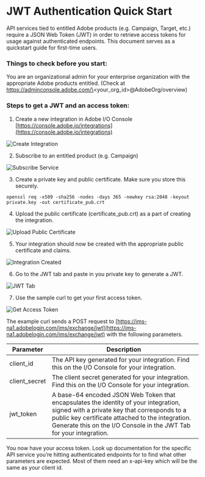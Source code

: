# JWT Authentication Quick Start


API services tied to entitled Adobe products (e.g. Campaign, Target, etc.) require a JSON Web Token (JWT) in order to retrieve access tokens for usage against authenticated endpoints. This document serves as a quickstart guide for first-time users.

### Things to check before you start:

You are an organizational admin for your enterprise organization with the appropriate Adobe products entitled. (Check at https://adminconsole.adobe.com/\<your_org_id\>@AdobeOrg/overview)

### Steps to get a JWT and an access token:

1. Create a new integration in Adobe I/O Console [https://console.adobe.io/integrations](https://console.adobe.io/integrations)

![Create Integration](https://lh4.googleusercontent.com/l91IHbNA9_pPJCzCgtvyh2D49u-pHz9Xz8CNAmIRe1xrMYl_O0p4pUkVR-aZowEt0pGL-1DIuAzKlVspNVAWjA3XpFN-OrJg8sxJ13Cw84WhKXrhLcXzraycY4A-mPVIdrTzziQd)

2. Subscribe to an entitled product (e.g. Campaign)

![Subscribe Service](https://lh4.googleusercontent.com/YTKiIbe7uWsmKQTsS-NsWE3LaMzFmNxmNvI0IrhJFHK8eD7os7maldAct3KiW9LlMCmJ0yaBW1mt7S2GGwg2lQft9Me1Ol9D84iJlGj1Uf7KnKsOSPPZ9JV5Gpq1gbTK_MRUztUR)

3. Create a private key and public certificate. Make sure you store this securely.

`openssl req -x509 -sha256 -nodes -days 365 -newkey rsa:2048 -keyout private.key -out certificate_pub.crt`

4. Upload the public certificate (certificate_pub.crt) as a part of creating the integration.

![Upload Public Certificate](https://lh6.googleusercontent.com/7i7Nl-UZJPhO9un5enA-9DvuBeEjCBR53ES8sj_Gi_o0o0LVcUO_zOSjRuXKBRP9dnTmeo7Z4MCCdrqFAEMAOEaxxfFtFTEAlSmlKM0n0sBMGfBClKPE7zR4dU43zMJcsjWySp0c)

5. Your integration should now be created with the appropriate public certificate and claims.

![Integration Created](https://lh4.googleusercontent.com/dyFyXfUtzYkJU3JzSNW13mLVMKlObJML-5jduKJSuwTNcl-iSGj8UgkRiTb8toohXMtxmHQk9HTBLTCIzY_8fIPUo2Twy10bli7GyPy5q_BMZh8hzC3GdICWAP4ksPxoLndl8STq)

6. Go to the JWT tab and paste in you private key to generate a JWT.

![JWT Tab](https://lh6.googleusercontent.com/VIU-FDOKY9HHGum9arQaWXgColnJrK7qaiC0JQ_7Oh-m5O3HGYkDQWBlkGgOr_bY4ppNYYxJbezNNeSzQbzdpmmZEQi9Z0966BYwWNfifxeULNzbf1_m2gZ_xzxw1AzHFXkRrl1_)

7. Use the sample curl to get your first access token. 

![Get Access Token](https://lh5.googleusercontent.com/E2ORnk9PjMCa3XcQNmt1E-qdgw546NZil21e8s5S3Cry5cSRN0FV-Ep9gKBpPq82S5dQfeZ3is7b4d_FT90tDexPry6E3OoUrMnPXFywjmqwjJiVjmLuKioBpMBGVvRdeuOzgTJS)

The example curl sends a POST request to [https://ims-na1.adobelogin.com/ims/exchange/jwt](https://ims-na1.adobelogin.com/ims/exchange/jwt) with the following parameters.

| Parameter     | Description|
|---------------|-------------------------------------------------------------------------------------------------------------------------------------------------------------------------------------------|
| client_id     | The API key generated for your integration. Find this on the I/O Console for your integration.|
| client_secret | The client secret generated for your integration. Find this on the I/O Console for your integration.|
| jwt_token     | A base-64 encoded JSON Web Token that encapsulates the identity of your integration, signed with a private key that corresponds to a public key certificate attached to the integration. Generate this on the I/O Console in the JWT Tab for your integration.|

You now have your access token. Look up documentation for the specific API service you’re hitting authenticated endpoints for to find what other parameters are expected. Most of them need an x-api-key which will be the same as your client id.

